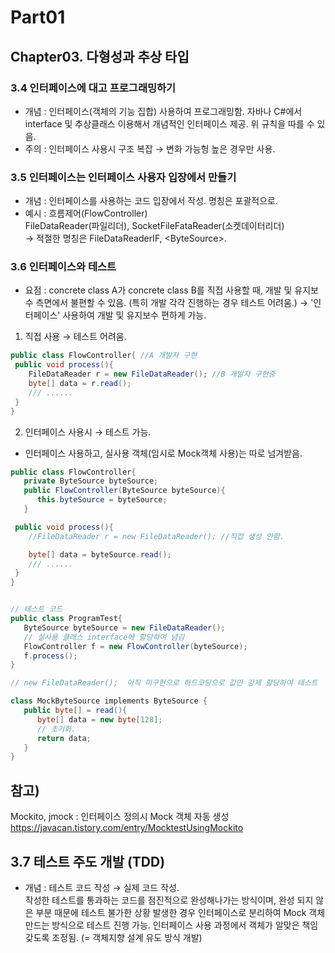 # Part01

## Chapter03. 다형성과 추상 타입

### 3.4 인터페이스에 대고 프로그래밍하기

- 개념 : 인터페이스(객체의 기능 집합) 사용하여 프로그래밍함. 자바나 C#에서 interface 및 추상클래스 이용해서 개념적인 인터페이스 제공. 위 규칙을 따를 수 있음.
- 주의 : 인터페이스 사용시 구조 복잡 → 변화 가능헝 높은 경우만 사용.

### 3.5 인터페이스는 인터페이스 사용자 입장에서 만들기

- 개념 : 인터페이스를 사용하는 코드 입장에서 작성. 명칭은 포괄적으로.
- 예시 :
  흐름제어(FlowController)<br>
  FileDataReader(파일리더), SocketFileFataReader(소켓데이터리더)<br>
  → 적절한 명칭은 FileDataReaderIF, \<ByteSource>.

### 3.6 인터페이스와 테스트

- 요점 : concrete class A가 concrete class B를 직접 사용할 때, 개발 및 유지보수 측면에서 불편할 수 있음. (특히 개발 각각 진행하는 경우 테스트 어려움.)
  → '인터페이스' 사용하여 개발 및 유지보수 편하게 가능.

1. 직접 사용 → 테스트 어려움.

```c#
public class FlowController{ //A 개발자 구현
 public void process(){
    FileDataReader r = new FileDataReader(); //B 개발자 구현중
    byte[] data = r.read();
    /// ......
 }
}
```

2. 인터페이스 사용시 → 테스트 가능.

- 인터페이스 사용하고, 실사용 객체(임시로 Mock객체 사용)는 따로 넘겨받음.

```c#
public class FlowController{
   private ByteSource byteSource;
   public FlowController(ByteSource byteSource){
      this.byteSource = byteSource;
   }

 public void process(){
    //FileDataReader r = new FileDataReader(); //직접 생성 안함.

    byte[] data = byteSource.read();
    /// ......
 }
}


// 테스트 코드
public class ProgramTest{
   ByteSource byteSource = new FileDataReader();
   // 실사용 클래스 interface에 할당하여 넘김
   FlowController f = new FlowController(byteSource);
   f.process();
}

// new FileDataReader();  아직 미구현으로 하드코딩으로 값만 강제 할당하여 테스트

class MockByteSource implements ByteSource {
   public byte[] = read(){
      byte[] data = new byte[128];
      // 초기화.
      return data;
   }
}


```

## 참고) <br>

Mockito, jmock : 인터페이스 정의시 Mock 객체 자동 생성
https://javacan.tistory.com/entry/MocktestUsingMockito

## 3.7 테스트 주도 개발 (TDD)

- 개념 : 테스트 코드 작성 → 실제 코드 작성.<br>
  작성한 테스트를 통과하는 코드를 점진적으로 완성해나가는 방식이며, 완성 되지 않은 부분 때문에 테스트 불가한 상황 발생한 경우 인터페이스로 분리하여 Mock 객체 만드는 방식으로 테스트 진행 가능. 인터페이스 사용 과정에서 객체가 알맞은 책임 갖도록 조정됨. (= 객체지향 설계 유도 방식 개발)
